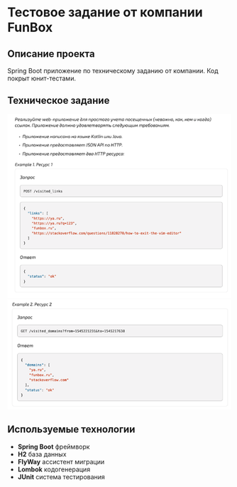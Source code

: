 # Тестовое задание от компании FunBox

## Описание проекта
Spring Boot приложение по техническому заданию от компании. Код покрыт юнит-тестами.

## Техническое задание
![FUNBOX1](src/main/resources/img/funbox-1.png)
![FUNBOX2](src/main/resources/img/funbox-2.png)

## Используемые технологии
- **Spring Boot** фреймворк
- **H2** база данных
- **FlyWay** ассистент миграции
- **Lombok** кодогенерация
- **JUnit** система тестирования